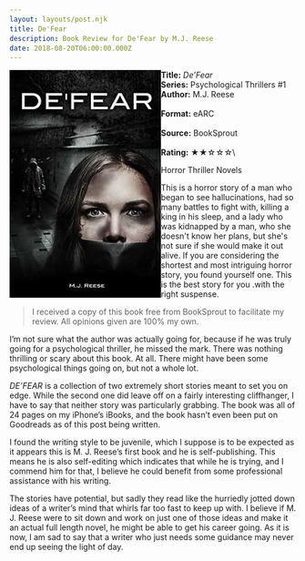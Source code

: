 ```yaml
---
layout: layouts/post.njk
title: De'Fear
description: Book Review for De'Fear by M.J. Reese
date: 2018-08-20T06:00:00.000Z
---
```

<section class="review__info">

<img loading="lazy" class="movie__poster" src="/static/images/book/defear.webp" alt="Book Cover for De'Fear by M.J. Reese" width="266" height="400" align="left">

<b>Title:</b> <i>De'Fear</i>\
<b>Series:</b> Psychological Thrillers #1\
<b>Author:</b> M.J. Reese<br>\
<b>Format:</b> eARC<br>\
<b>Source:</b> BookSprout<br>\
<b>Rating:</b> &#9733;&#9733;&#9734;&#9734;&#9734;\
<p class="review__description">Horror Thriller Novels</p>

<p>This is a horror story of a man who began to see hallucinations, had so many battles to fight with, killing a king in his sleep, and a lady who was kidnapped by a man, who she doesn't know her plans, but she's not sure if she would make it out alive. If you are considering the shortest and most intriguing horror story, you found yourself one. This is the best story for you .with the right suspense.</p>

</section>

<blockquote>I received a copy of this book free from BookSprout to facilitate my review. All opinions given are 100% my own.</blockquote>

I’m not sure what the author was actually going for, because if he was truly going for a psychological thriller, he missed the mark. There was nothing thrilling or scary about this book. At all. There might have been some psychological things going on, but not a whole lot.

*DE’FEAR* is a collection of two extremely short stories meant to set you on edge. While the second one did leave off on a fairly interesting cliffhanger, I have to say that neither story was particularly grabbing. The book was all of 24 pages on my iPhone’s iBooks, and the book hasn’t even been put on Goodreads as of this post being written.

I found the writing style to be juvenile, which I suppose is to be expected as it appears this is M. J. Reese’s first book and he is self-publishing. This means he is also self-editing which indicates that while he is trying, and I commend him for that, I believe he could benefit from some professional assistance with his writing.

The stories have potential, but sadly they read like the hurriedly jotted down ideas of a writer’s mind that whirls far too fast to keep up with. I believe if M. J. Reese were to sit down and work on just one of those ideas and make it an actual full length novel, he might be able to get his career going. As it is now, I am sad to say that a writer who just needs some guidance may never end up seeing the light of day.